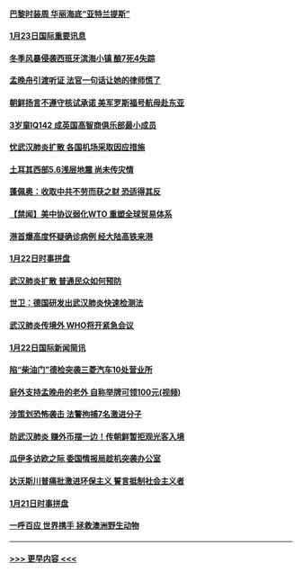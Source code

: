 #### [巴黎时装周 华丽海底“亚特兰提斯”](../pages/prog202/a102759217.md?t=01232344) 
#### [1月23日国际重要讯息](../pages/prog202/a102759199.md?t=01232344) 
#### [冬季风暴侵袭西班牙滨海小镇 酿7死4失踪](../pages/prog202/a102759119.md?t=01232344) 
#### [孟晚舟引渡听证 法官一句话让她的律师慌了](../pages/prog202/a102759060.md?t=01232344) 
#### [朝鲜扬言不遵守核试承诺 美军罗斯福号航母赴东亚](../pages/prog202/a102759001.md?t=01232344) 
#### [3岁童IQ142 成英国高智商俱乐部最小成员](../pages/prog202/a102758990.md?t=01232344) 
#### [忧武汉肺炎扩散 各国机场采取因应措施](../pages/prog202/a102758911.md?t=01232344) 
#### [土耳其西部5.6浅层地震 尚未传灾情](../pages/prog202/a102758903.md?t=01232344) 
#### [蓬佩奥：收取中共不劳而获之财 恐适得其反](../pages/prog202/a102758889.md?t=01232344) 
#### [【禁闻】美中协议弱化WTO 重塑全球贸易体系](../pages/prog202/a102758790.md?t=01232344) 
#### [港首爆高度怀疑确诊病例 经大陆高铁来港](../pages/prog202/a102758613.md?t=01232344) 
#### [1月22日时事拼盘](../pages/prog202/a102758615.md?t=01232344) 
#### [武汉肺炎扩散 普通民众如何预防](../pages/prog202/a102758504.md?t=01232344) 
#### [世卫：德国研发出武汉肺炎快速检测法](../pages/prog202/a102758495.md?t=01232344) 
#### [武汉肺炎传境外 WHO将开紧急会议](../pages/prog202/a102758437.md?t=01232344) 
#### [1月22日国际新闻简讯](../pages/prog202/a102758231.md?t=01232344) 
#### [陷“柴油门”德检突袭三菱汽车10处营业所](../pages/prog202/a102758165.md?t=01232344) 
#### [庭外支持孟晚舟的老外 自称举牌可领100元(视频)](../pages/prog202/a102758092.md?t=01232344) 
#### [涉策划恐怖袭击 法警拘捕7名激进分子](../pages/prog202/a102758069.md?t=01232344) 
#### [防武汉肺炎 赚外币摆一边！传朝鲜暂拒观光客入境](../pages/prog202/a102758019.md?t=01232344) 
#### [瓜伊多访欧之际 委国情报局趁机突袭办公室](../pages/prog202/a102757999.md?t=01232344) 
#### [达沃斯川普痛批激进环保主义 誓言抵制社会主义者](../pages/prog202/a102757906.md?t=01232344) 
#### [1月21日时事拼盘](../pages/prog202/a102757893.md?t=01232344) 
#### [一呼百应 世界携手 拯救澳洲野生动物](../pages/prog202/a102757884.md?t=01232344) 

----
#### [ >>> 更早内容 <<< ](../indexes/prog202-earlier.md)
